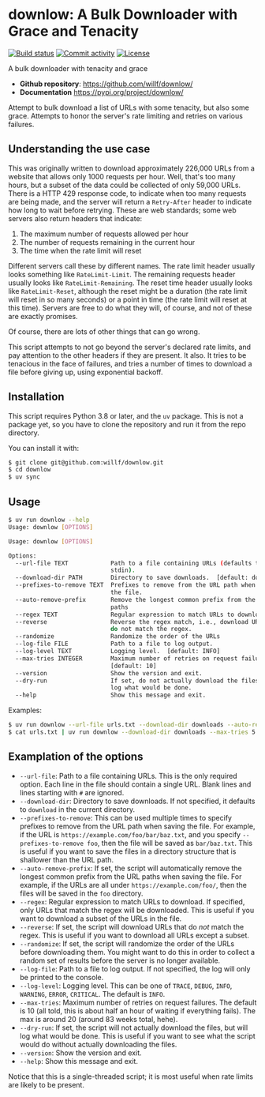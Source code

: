 # downlow: A Bulk Downloader with Grace and Tenacity

[![Build status](https://img.shields.io/github/actions/workflow/status/willf/downlow/main.yml?branch=main)](https://github.com/willf/downlow/actions/workflows/main.yml?query=branch%3Amain)
[![Commit activity](https://img.shields.io/github/commit-activity/m/willf/downlow)](https://img.shields.io/github/commit-activity/m/willf/downlow)
[![License](https://img.shields.io/github/license/willf/downlow)](https://img.shields.io/github/license/willf/downlow)

A bulk downloader with tenacity and grace

- **Github repository**: <https://github.com/willf/downlow/>
- **Documentation** <https://pypi.org/project/downlow/>

Attempt to bulk download a list of URLs with some tenacity, but also
some grace. Attempts to honor the server's rate limiting and retries
on various failures.

## Understanding the use case

This was originally written to download approximately 226,000 URLs
from a website that allows only 1000 requests per hour. Well, that's
too many hours, but a subset of the data could be collected of only
59,000 URLs. There is a HTTP 429 response code, to indicate when
too many requests are being made, and the server will return a
`Retry-After` header to indicate how long to wait before retrying.
These are web standards; some web servers also return headers
that indicate:

1. The maximum number of requests allowed per hour
2. The number of requests remaining in the current hour
3. The time when the rate limit will reset

Different servers call these by different names. The rate limit header usually
looks something like `RateLimit-Limit`. The remaining requests header usually looks like
`RateLimit-Remaining`. The reset time header usually looks like `RateLimit-Reset`,
although the reset might be a duration (the rate limit will reset in so many
seconds) or a point in time (the rate limit will reset at this time). Servers
are free to do what they will, of course, and not of these are exactly
promises.

Of course, there are lots of other things that can go wrong.

This script attempts to not go beyond the server's declared rate limits,
and pay attention to the other headers if they are present. It also. It tries
to be tenacious in the face of failures, and tries a number of times to
download a file before giving up, using exponential backoff.

## Installation

This script requires Python 3.8 or later, and the `uv` package. This
is not a package yet, so you have to clone the repository and run it
from the repo directory.

You can install it with:

```bash
$ git clone git@github.com:willf/downlow.git
$ cd downlow
$ uv sync
```

## Usage

```bash
$ uv run downlow --help
Usage: downlow [OPTIONS]

Usage: downlow [OPTIONS]

Options:
  --url-file TEXT            Path to a file containing URLs (defaults to
                             stdin).
  --download-dir PATH        Directory to save downloads.  [default: download]
  --prefixes-to-remove TEXT  Prefixes to remove from the URL path when saving
                             the file.
  --auto-remove-prefix       Remove the longest common prefix from the URL
                             paths
  --regex TEXT               Regular expression to match URLs to download.
  --reverse                  Reverse the regex match, i.e., download URLs that
                             do not match the regex.
  --randomize                Randomize the order of the URLs
  --log-file FILE            Path to a file to log output.
  --log-level TEXT           Logging level.  [default: INFO]
  --max-tries INTEGER        Maximum number of retries on request failures
                             [default: 10]
  --version                  Show the version and exit.
  --dry-run                  If set, do not actually download the files, just
                             log what would be done.
  --help                     Show this message and exit.

```

Examples:

```bash
$ uv run downlow --url-file urls.txt --download-dir downloads --auto-remove-prefix
$ cat urls.txt | uv run downlow --download-dir downloads --max-tries 5
```

## Examplation of the options

- `--url-file`: Path to a file containing URLs. This is the only required
  option. Each line in the file should contain a single URL. Blank lines
  and lines starting with `#` are ignored.
- `--download-dir`: Directory to save downloads. If not specified, it defaults to `download` in the current directory.
- `--prefixes-to-remove`: This can be used multiple times to specify
  prefixes to remove from the URL path when saving the file. For example,
  if the URL is `https://example.com/foo/bar/baz.txt`, and you specify
  `--prefixes-to-remove foo`, then the file will
  be saved as `bar/baz.txt`. This is useful if you want to save the files
  in a directory structure that is shallower than the URL path.
- `--auto-remove-prefix`: If set, the script will automatically remove the longest common prefix from the URL paths when saving the file. For example, if the URLs are all under `https://example.com/foo/`, then the files will be saved in the `foo` directory.
- `--regex`: Regular expression to match URLs to download. If specified,
  only URLs that match the regex will be downloaded. This is useful if
  you want to download a subset of the URLs in the file.
- `--reverse`: If set, the script will download URLs that do _not_ match
  the regex. This is useful if you want to download all URLs except
  a subset.
- `--randomize`: If set, the script will randomize the order of the URLs before downloading them. You might want to do this in order to collect a random set of results before the server is no longer available.
- `--log-file`: Path to a file to log output. If not specified, the log will only be printed to the console.
- `--log-level`: Logging level. This can be one of `TRACE`, `DEBUG`, `INFO`, `WARNING`, `ERROR`, `CRITICAL`. The default is `INFO`.
- `--max-tries`: Maximum number of retries on request failures. The default is 10 (all told, this is about half an hour of waiting if everything fails). The max is around 20 (around 83 weeks total, hehe).
- `--dry-run`: If set, the script will not actually download the files, but will log what would be done. This is useful if you want to see what the script would do without actually downloading the files.
- `--version`: Show the version and exit.
- `--help`: Show this message and exit.

Notice that this is a single-threaded script; it is most useful when rate limits are likely to be present.
